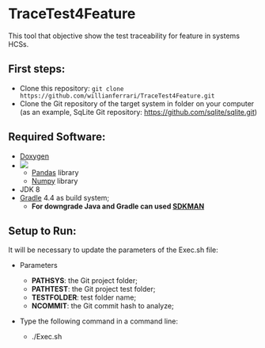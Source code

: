 # TraceTest4Feature
This tool that objective show the test traceability for feature in systems HCSs.

## First steps:

* Clone this repository: `git clone https://github.com/willianferrari/TraceTest4Feature.git `
* Clone the Git repository of the target system in folder on your computer (as an example, SqLite Git repository: https://github.com/sqlite/sqlite.git)

## Required Software:

* [Doxygen](https://doxygen.nl/index.html)
* ![](https://img.shields.io/badge/python-3.6+-blue.svg)
    - [Pandas](https://pandas.pydata.org/) library
    - [Numpy](https://numpy.org/) library
* JDK 8
* [Gradle](http://gradle.org/ "Gradle") 4.4 as build system;
  - **For downgrade Java and Gradle can used [SDKMAN](https://sdkman.io/)**

## Setup to Run:

It will be necessary to update the parameters of the Exec.sh file:
* Parameters
  - **PATHSYS**: the Git project folder;
  - **PATHTEST**: the Git project test folder;
  - **TESTFOLDER**: test folder name;
  - **NCOMMIT**: the Git commit hash to analyze;

* Type the following command in a command line:
  - ./Exec.sh